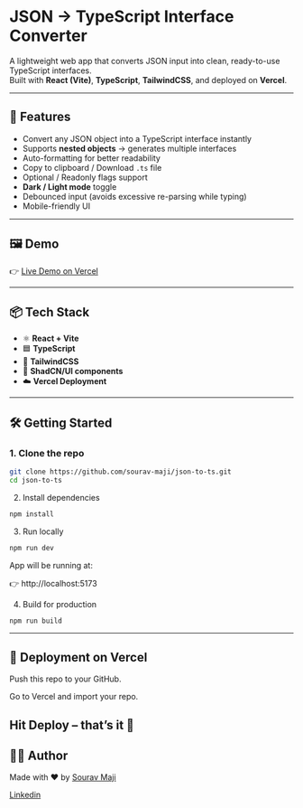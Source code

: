 # JSON → TypeScript Interface Converter

A lightweight web app that converts JSON input into clean, ready-to-use TypeScript interfaces.  
Built with **React (Vite)**, **TypeScript**, **TailwindCSS**, and deployed on **Vercel**.  

---

## 🚀 Features
- Convert any JSON object into a TypeScript interface instantly
- Supports **nested objects** → generates multiple interfaces
- Auto-formatting for better readability
- Copy to clipboard / Download `.ts` file
- Optional / Readonly flags support
- **Dark / Light mode** toggle
- Debounced input (avoids excessive re-parsing while typing)
- Mobile-friendly UI

---

## 🖼️ Demo
👉 [Live Demo on Vercel]()  


---

## 📦 Tech Stack
- ⚛️ **React + Vite**
- 🟦 **TypeScript**
- 🎨 **TailwindCSS**
- 🔄 **ShadCN/UI components**
- ☁️ **Vercel Deployment**

---

## 🛠️ Getting Started

### 1. Clone the repo
```bash
git clone https://github.com/sourav-maji/json-to-ts.git
cd json-to-ts
```
2. Install dependencies
```bash
npm install
```
3. Run locally
```bash
npm run dev
```
App will be running at:

👉 http://localhost:5173

4. Build for production
```bash
npm run build
```
---
## 🚀 Deployment on Vercel

Push this repo to your GitHub.

Go to Vercel and import your repo.

Hit Deploy – that’s it 🎉
---

## 👨‍💻 Author

Made with ❤️ by [Sourav Maji](https://github.com/sourav-maji)

[Linkedin](https://www.linkedin.com/in/souravmajiwb/)